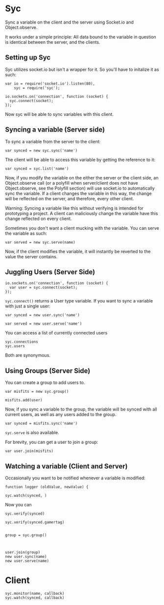

Syc
===

Sync a variable on the client and the server using Socket.io and Object.observe.

It works under a simple principle: All data bound to the variable in question is identical between the server, and the clients.

## Setting up Syc

Syc utilizes socket.io but isn't a wrapper for it. So you'll have to initalize it as such:

    var io = require('socket.io').listen(80),
        syc = require('syc');

    io.sockets.on('connection', function (socket) {
      syc.connect(socket);
    });

Now syc will be able to sync variables with this client.


## Syncing a variable (Server side)

To sync a variable from the server to the client:

    var synced = new syc.sync('name')

The client will be able to access this variable by getting the reference to it:

    var synced = syc.list('name')

Now, if you modify the variable on the either the server or the client side, an Object.observe call (or a polyfill when server/client does not have Object.observe, see the Polyfill section) will use socket.io to automatically sync the variable. If a client changes the variable in this way, the change will be reflected on the server, and therefore, every other client.

Warning: Syncing a variable like this without verifying is intended for prototyping a project. A client can maliciously change the variable have this change reflected on every client.

Sometimes you don't want a client mucking with the variable. You can serve the variable as such:

    var served = new syc.serve(name)

Now, if the client modifies the variable, it will instantly be reverted to the value the server contains.

## Juggling Users (Server Side)

    io.sockets.on('connection', function (socket) {
      var user = syc.connect(socket);
    });
    
`syc.connect()` returns a User type variable. If you want to sync a variable with just a single user:

    var synced = new user.sync('name')

    var served = new user.serve('name')
    
You can access a list of currently connected users

    syc.connections
    syc.users

Both are synonymous.

## Using Groups (Server Side)

You can create a group to add users to.

    var misfits = new syc.group()

    misfits.add(user)

Now, if you sync a variable to the group, the variable will be synced with all current users, as well as any users added to the group.

    var synced = misfits.sync('name')
    
`syc.serve` is also available. 

For brevity, you can get a user to join a group:

    var user.join(misfits)

## Watching a variable (Client and Server)

Occasionally you want to be notified whenever a variable is modified:

    function logger (oldValue, newValue) { 
    
    syc.watch(synced, )
    
Now you can

    


    syc.verify(synced)
    
    syc.verify(synced.gamertag)


    group = syc.group()

    

    user.join(group)
    new user.sync(name)
    new user.serve(name)
    
# Client
    syc.monitor(name, callback)
    syc.watch(synced, callback)
    
    

